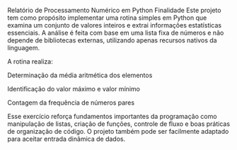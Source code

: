  Relatório de Processamento Numérico em Python
 Finalidade
Este projeto tem como propósito implementar uma rotina simples em Python que examina um conjunto de valores inteiros e extrai informações estatísticas essenciais. A análise é feita com base em uma lista fixa de números e não depende de bibliotecas externas, utilizando apenas recursos nativos da linguagem.

A rotina realiza:

Determinação da média aritmética dos elementos

Identificação do valor máximo e valor mínimo

Contagem da frequência de números pares

Esse exercício reforça fundamentos importantes da programação como manipulação de listas, criação de funções, controle de fluxo e boas práticas de organização de código. O projeto também pode ser facilmente adaptado para aceitar entrada dinâmica de dados.
